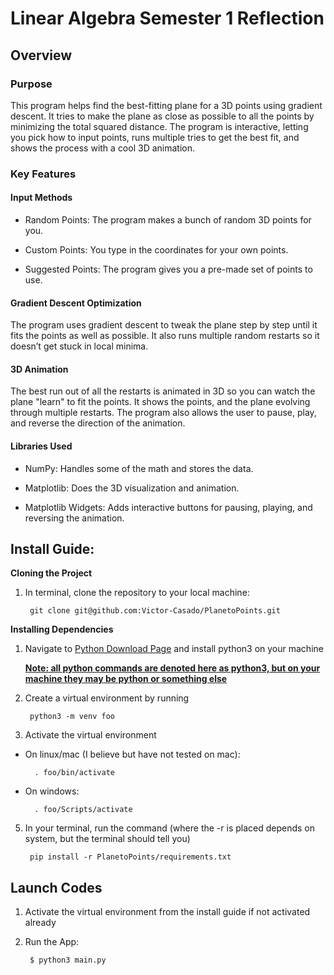 # Linear Algebra Semester 1 Reflection
## Overview
### Purpose

This program helps find the best-fitting plane for a  3D points using gradient descent. It tries to make the plane as close as possible to all the points by minimizing the total squared distance. The program is interactive, letting you pick how to input points, runs multiple tries to get the best fit, and shows the process with a cool 3D animation.

### Key Features

#### Input Methods

* Random Points: The program makes a bunch of random 3D points for you.

* Custom Points: You type in the coordinates for your own points.

* Suggested Points: The program gives you a pre-made set of points to use.

#### Gradient Descent Optimization

The program uses gradient descent to tweak the plane step by step until it fits the points as well as possible. It also runs multiple random restarts so it doesn’t get stuck in local minima.

#### 3D Animation

The best run out of all the restarts is animated in 3D so you can watch the plane "learn" to fit the points. It shows the points, and the plane evolving through multiple restarts. The program also allows the user to pause, play, and reverse the direction of the animation.

#### Libraries Used

* NumPy: Handles some of the math and stores the data.

* Matplotlib: Does the 3D visualization and animation.

* Matplotlib Widgets: Adds interactive buttons for pausing, playing, and reversing the animation.

## Install Guide:

**Cloning the Project**

1. In terminal, clone the repository to your local machine:

        git clone git@github.com:Victor-Casado/PlanetoPoints.git


**Installing Dependencies**

1. Navigate to [Python Download Page](https://www.python.org/downloads/) and install python3 on your machine

   **<ins>Note: all python commands are denoted here as python3, but on your machine they may be python or something else</ins>**
   
2. Create a virtual environment by running
 
        python3 -m venv foo

3. Activate the virtual environment

* On linux/mac (I believe but have not tested on mac):

        . foo/bin/activate

* On windows:

        . foo/Scripts/activate


5. In your terminal, run the command (where the -r is placed depends on system, but the terminal should tell you)

        pip install -r PlanetoPoints/requirements.txt
   
## Launch Codes

1. Activate the virtual environment from the install guide if not activated already

2. Run the App:

        $ python3 main.py

   

